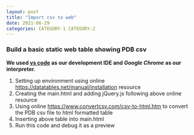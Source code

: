 ```yaml
---
layout: post
title: "Import csv to web"
date: 2021-06-29
categories: CATEGORY-1 CATEGORY-2
---
```


### Build a basic static web table showing PDB csv

**We used [vs code](https://code.visualstudio.com/) as our development IDE and *Google Chrome* as our interpreter.**

1. Setting up environment using online https://datatables.net/manual/installation resource
1. Creating the main.html and adding jQuery.js following above online resource
2. Using online https://www.convertcsv.com/csv-to-html.htm to convert the PDB csv file to html formatted table
3. Inserting above table into main.html
4. Run this code and debug it as a preview